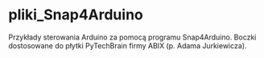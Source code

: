 # pliki_Snap4Arduino
Przykłady sterowania Arduino za pomocą programu Snap4Arduino.
Boczki dostosowane do płytki PyTechBrain firmy ABIX (p. Adama Jurkiewicza).
